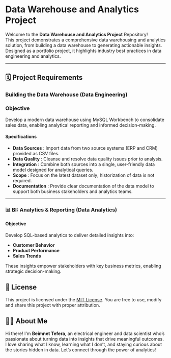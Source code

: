 # Data Warehouse and Analytics Project

Welcome to the **Data Warehouse and Analytics Project** Repository!  
This project demonstrates a comprehensive data warehousing and analytics solution, from building a data warehouse to generating actionable insights. Designed as a portfolio project, it highlights industry best practices in data engineering and analytics.

---

## 🗓️ Project Requirements

### Building the Data Warehouse (Data Engineering)

### Objective  
Develop a modern data warehouse using MySQL Workbench to consolidate sales data, enabling analytical reporting and informed decision-making.

#### Specifications  
- **Data Sources** : Import data from two source systems (ERP and CRM) provided as CSV files.  
- **Data Quality** : Cleanse and resolve data quality issues prior to analysis.  
- **Integration** : Combine both sources into a single, user-friendly data model designed for analytical queries.  
- **Scope** : Focus on the latest dataset only; historization of data is not required.  
- **Documentation** : Provide clear documentation of the data model to support both business stakeholders and analytics teams.

----

### 📊 BI: Analytics & Reporting (Data Analytics)

#### Objective  
Develop SQL-based analytics to deliver detailed insights into:  
- **Customer Behavior**  
- **Product Performance**  
- **Sales Trends**  

These insights empower stakeholders with key business metrics, enabling strategic decision-making.

## 🪪 License  

This project is licensed under the [MIT License](License). You are free to use, modify and share this project with proper attribution.

## 🤵‍♂️ About Me

Hi there! I'm **Beimnet Tefera**, an electrical engineer and data scientist who’s passionate about turning data into insights that drive meaningful outcomes. I love sharing what I know, learning what I don’t, and staying curious about the stories hidden in data. Let’s connect through the power of analytics!
